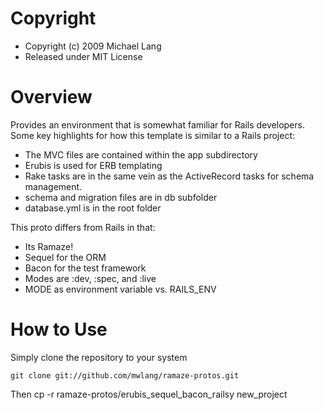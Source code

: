 # Copyright

* Copyright (c) 2009 Michael Lang
* Released under MIT License

# Overview

Provides an environment that is somewhat familiar for Rails developers.  Some 
key highlights for how this template is similar to a Rails project:

* The MVC files are contained within the app subdirectory
* Erubis is used for ERB templating 
* Rake tasks are in the same vein as the ActiveRecord tasks for schema management.
* schema and migration files are in db subfolder
* database.yml is in the root folder

This proto differs from Rails in that:

* Its Ramaze!
* Sequel for the ORM
* Bacon for the test framework
* Modes are :dev, :spec, and :live
* MODE as environment variable vs. RAILS_ENV

# How to Use

Simply clone the repository to your system

	git clone git://github.com/mwlang/ramaze-protos.git
	
Then cp -r ramaze-protos/erubis_sequel_bacon_railsy new_project